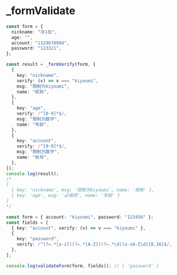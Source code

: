 # _formValidate

<ContainerBox title="介绍">
<template #desc>
表单正则验证
</template>
</ContainerBox>

<ContainerBox title="基础用法" noGap>
<template #desc>
较为详细，传递正则或返回值为Boolean值的函数，一般取第一个数组元素作为弹窗提示进行逐步验证
</template>

```ts
const form = {
  nickname: "冷1白",
  age: "",
  account: "1329670984",
  password: "123321",
};

const result = _formVerify(form, [
  {
    key: "nickname",
    verify: (v) => v === "kiyoumi",
    msg: "限制为kiyoumi",
    name: "昵称",
  },
  {
    key: "age",
    verify: /^[0-9]*$/,
    msg: "限制为数字",
    name: "年龄",
  },
  {
    key: "account",
    verify: /^[0-9]*$/,
    msg: "限制为数字",
    name: "帐号",
  },
]);
console.log(result);
/*
[
  { key: 'nickname', msg: '限制为kiyoumi', name: '昵称' },
  { key: 'age', msg: '必填项', name: '年龄' }
]
*/
```

<CodeBox>
<template #codes>

```ts
/**
 * @description 表单验证函数。
 * @param form 表单数据对象。
 * @param rules 验证规则数组。
 * @returns 验证结果数组，包含未通过验证的项。
 */
export const _formVerify = (form: Record<string, any>, rules: { key: string, verify: RegExp | ((value: any) => boolean), msg: string, name: string }[]) => {
  return rules.reduce((result, rule) => {
    let { key, verify, msg, name } = rule;
    let value = form[key];
    if (value === "" || value === undefined || value === null) {
      result.push({ key, msg: "必填项", name });
    } else if (typeof verify === "function" ? !verify(value) : !verify.test(value)) {
      result.push({ key, msg, name });
    }
    return result;
  }, []);
};
```
</template>
</CodeBox>
</ContainerBox>

<ContainerBox title="精简版">
<template #desc>
传递正则或返回值为Boolean值的函数，返回不满足条件的key
</template>

```ts
const form = { account: "kiyoumi", password: "123456" };
const fields = [
  { key: "account", verify: (v) => v === "kiyoumi" },
  {
    key: "password",
    verify: /^(?=.*[a-z])(?=.*[A-Z])(?=.*\d)[a-zA-Z\d]{8,16}$/,
  },
];

console.log(validateForm(form, fields)); // [ 'password' ]
```
<CodeBox>
<template #codes>

```ts
/**
 * @description 验证表单字段。
 * @param form 表单数据对象。
 * @param fields 验证字段数组。
 * @returns 未通过验证的字段名数组。
 */
export const _validateForm = (form: Record<string, any>, fields: { key: string, verify: RegExp | ((value: any) => boolean) }[]) =>
  fields
    .filter(
      ({ key, verify }) =>
        !form[key] ||
        (typeof verify === "function"
          ? !verify(form[key])
          : !verify.test(form[key]))
    )
    .map(({ key }) => key);
```
</template>
</CodeBox>
</ContainerBox>
